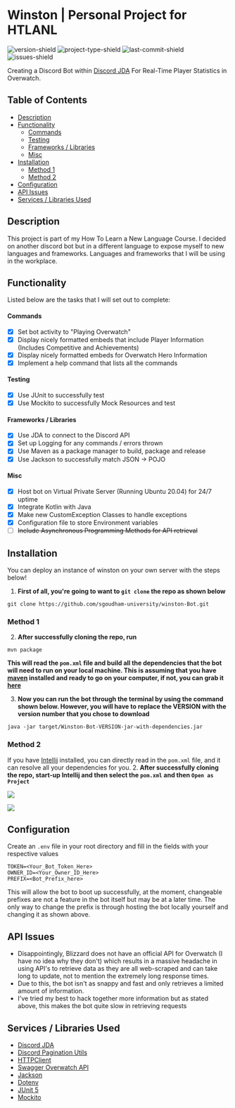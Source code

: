 # Winston | Personal Project for HTLANL

![version-shield](https://img.shields.io/badge/version-v1.1.0-informational)
![project-type-shield](https://img.shields.io/badge/project%20type-personal-blueviolet)
![last-commit-shield](https://img.shields.io/github/last-commit/sgoudham-university/Winston-Bot)
![issues-shield](https://img.shields.io/github/issues/sgoudham-university/Winston-Bot?label=issues)

Creating a Discord Bot within [Discord JDA](https://github.com/DV8FromTheWorld/JDA) For Real-Time Player Statistics in Overwatch.

## Table of Contents

- [Description](#Description)
- [Functionality](#Functionality)
    - [Commands](#Commands)
    - [Testing](#Testing)
    - [Frameworks / Libraries](#Frameworks-/-Libraries)
    - [Misc](#Misc)
- [Installation](#Installation)
    - [Method 1](#Method-1)
    - [Method 2](#Method-2)
- [Configuration](#Configuration)
- [API Issues](#API-Issues)
- [Services / Libraries Used](#services--libraries-used)

## Description

This project is part of my How To Learn a New Language Course. I decided on another discord bot but in a different language to expose myself
to new languages and frameworks. Languages and frameworks that I will be using in the workplace.

## Functionality

Listed below are the tasks that I will set out to complete:

#### Commands

- [x] Set bot activity to "Playing Overwatch"
- [x] Display nicely formatted embeds that include Player Information (Includes Competitive and Achievements)
- [x] Display nicely formatted embeds for Overwatch Hero Information
- [x] Implement a help command that lists all the commands

#### Testing

- [x] Use JUnit to successfully test
- [x] Use Mockito to successfully Mock Resources and test

#### Frameworks / Libraries

- [x] Use JDA to connect to the Discord API
- [x] Set up Logging for any commands / errors thrown
- [x] Use Maven as a package manager to build, package and release
- [x] Use Jackson to successfully match JSON -> POJO

#### Misc

- [x] Host bot on Virtual Private Server (Running Ubuntu 20.04) for 24/7 uptime
- [x] Integrate Kotlin with Java
- [x] Make new CustomException Classes to handle exceptions
- [x] Configuration file to store Environment variables
- [ ] ~~Include Asynchronous Programming Methods for API retrieval~~

## Installation

You can deploy an instance of winston on your own server with the steps below! 
1. **First of all, you're going to want to `git clone` the repo as shown below**
```
git clone https://github.com/sgoudham-university/winston-Bot.git
```

### Method 1

2. **After successfully cloning the repo, run** 
```
mvn package
```
**This will read the `pom.xml` file and build all the dependencies that the bot will need to run on your local machine. 
This is assuming that you have [maven](https://maven.apache.org/) installed and ready to go on your computer, if not, you can grab it [here](https://maven.apache.org/download.cgi)**

3. **Now you can run the bot through the terminal by using the command shown below. However, you will have to replace the VERSION with the version number that you chose to download**
```
java -jar target/Winston-Bot-VERSION-jar-with-dependencies.jar
```

### Method 2

If you have [Intellij]() installed, you can directly read in the `pom.xml` file, and it can resolve all your dependencies for you. 
2. **After successfully cloning the repo, start-up Intellij and then select the `pom.xml` and then `Open as Project`**

![](https://i.imgur.com/ypW6awm.png)

![](https://imgur.com/EedEKss.png)

## Configuration

Create an `.env` file in your root directory and fill in the fields with your respective values

```.env
TOKEN=<Your_Bot_Token_Here>
OWNER_ID=<Your_Owner_ID_Here>
PREFIX=<Bot_Prefix_here>
```

This will allow the bot to boot up successfully, at the moment, changeable prefixes are not a feature in the bot itself but 
may be at a later time. The only way to change the prefix is through hosting the bot locally yourself and changing it as shown above.

## API Issues

- Disappointingly, Blizzard does not have an official API for Overwatch (I have no idea why they don't) which results in a massive headache in using
  API's to retrieve data as they are all web-scraped and can take long to update, not to mention the extremely long response times. 
- Due to this, the bot isn't as snappy and fast and only retrieves a limited amount of information.
- I've tried my best to hack together more information but as stated above, this makes the bot quite slow in retrieving requests

## Services / Libraries Used

- [Discord JDA](https://github.com/DV8FromTheWorld/JDA)
- [Discord Pagination Utils](https://github.com/ygimenez/Pagination-Utils)
- [HTTPClient](https://hc.apache.org/)
- [Swagger Overwatch API](https://swagger-owapi.tekrop.fr/)
- [Jackson](https://github.com/FasterXML/jackson)
- [Dotenv](https://github.com/cdimascio/dotenv-java)
- [JUnit 5](https://junit.org/junit5/)
- [Mockito](https://site.mockito.org/)
